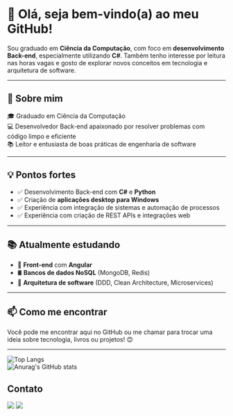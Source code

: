 # 👋 Olá, seja bem-vindo(a) ao meu GitHub!

Sou graduado em **Ciência da Computação**, com foco em **desenvolvimento Back-end**, especialmente utilizando **C#**. Também tenho interesse por leitura nas horas vagas e gosto de explorar novos conceitos em tecnologia e arquitetura de software.

---

## 🚀 Sobre mim

🎓 Graduado em Ciência da Computação  
💻 Desenvolvedor Back-end apaixonado por resolver problemas com código limpo e eficiente  
📚 Leitor e entusiasta de boas práticas de engenharia de software

---

## 💡 Pontos fortes

- ✅ Desenvolvimento Back-end com **C#** e **Python**
- ✅ Criação de **aplicações desktop para Windows**
- ✅ Experiência com integração de sistemas e automação de processos
- ✅ Experiência com criação de REST APIs e integrações web
---

## 📚 Atualmente estudando

- 🔧 **Front-end** com **Angular**
- 🛢️ **Bancos de dados NoSQL** (MongoDB, Redis)
- 🧱 **Arquitetura de software** (DDD, Clean Architecture, Microservices)

---

## 📫 Como me encontrar

Você pode me encontrar aqui no GitHub ou me chamar para trocar uma ideia sobre tecnologia, livros ou projetos! 😊

---

![Top Langs](https://github-readme-stats.vercel.app/api/top-langs/?username=nathan-fontenele&hide_progress=true&theme=radical&lang_count=5)
<br>
![Anurag's GitHub stats](https://github-readme-stats.vercel.app/api?username=nathan-fontenele&show_icons=true&theme=radical)
	
## Contato
<!--Redes sociais-->  
<div align="left"> 
  <a href="https://www.linkedin.com/in/nathan-gomes-perfil/" target="_blank"><img src="https://img.shields.io/badge/LinkedIn-0077B5?style=for-the-badge&logo=linkedin&logoColor=white" target="_blank"></a> 
  <a href="https://mailto:nathangf60@outlook.com/" target="_blank"><img src="https://img.shields.io/badge/Microsoft_Outlook-0078D4?style=for-the-badge&logo=microsoft-outlook&logoColor=white" target="_blank"></a> 
</div>
